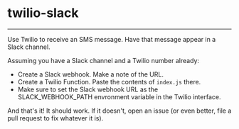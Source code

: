 # twilio-slack
--------------

Use Twilio to receive an SMS message. Have that message appear in a Slack
channel.

Assuming you have a Slack channel and a Twilio number already:

* Create a Slack webhook. Make a note of the URL.
* Create a Twilio Function. Paste the contents of `index.js` there.
* Make sure to set the Slack webhook URL as the SLACK_WEBHOOK_PATH envronment
  variable in the Twilio interface.

And that's it! It should work. If it doesn't, open an issue (or even better,
file a pull request to fix whatever it is).
